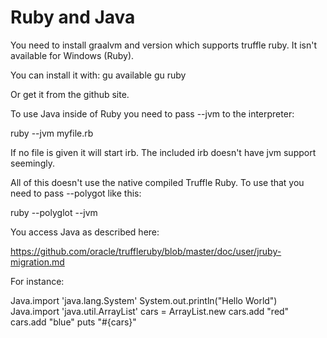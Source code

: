 # Ruby and Java
You need to install graalvm and version which supports truffle ruby. It isn't available for Windows (Ruby).

You can install it with:
gu available
gu ruby

Or get it from the github site.

To use Java inside of Ruby you need to pass --jvm to the interpreter:

ruby --jvm myfile.rb

If no file is given it will start irb. The included irb doesn't have jvm support seemingly.

All of this doesn't use the native compiled Truffle Ruby. To use that you need to pass --polygot like this:

ruby --polyglot --jvm

You access Java as described here: 

https://github.com/oracle/truffleruby/blob/master/doc/user/jruby-migration.md

For instance:

Java.import 'java.lang.System'
System.out.println("Hello World")
Java.import 'java.util.ArrayList'
cars = ArrayList.new
cars.add "red"
cars.add "blue"
puts "#{cars}"

